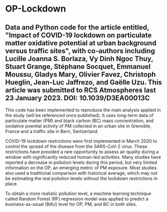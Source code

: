 # OP-Lockdown

## Data and Python code for the article entitled, "Impact of COVID-19 lockdown on particulate matter oxidative potential at urban background versus traffic sites", with co-authors including Lucille Joanna S. Borlaza, Vy Dinh Ngoc Thuy, Stuart Grange, Stéphane Socquet, Emmanuel Moussu, Gladys Mary, Olivier Favez, Christoph Hueglin, Jean-Luc Jaffrezo, and Gaëlle Uzu. This article was submitted to RCS Atmospheres last 23 January 2023. DOI: 10.1039/D3EA00013C

This code has been implemented to reproduce the main analysis applied in the study (will be referenced once published). It uses long-term data of particulate matter (PM) and black carbon (BC) mass concentration, and oxidative poential activity of PM collected in an urban site in Grenoble, France and a traffic site in Bern, Switzerland. 

COVID-19 lockdown restrictions were first implemented in March 2020 to control the spread of the disease from the SARS-CoV-2 virus. These restrictions have provided a rare opportunity to assess air quality during a window with significantly reduced human-led activities. Many studies have reported a decrease in pollution levels during this period, but very limited information on the OP, an emerging metric of PM exposure. Most studies also used a traditional comparison with historical average, which may not be estimating the real pollution levels without the lockdown restrictions in place. 

To obtain a more realistic pollution level, a machine learning technique called Random Forest (RF) regression model was applied to predict a business-as-usual (BAU) level for OP, PM, and BC in both sites. 

